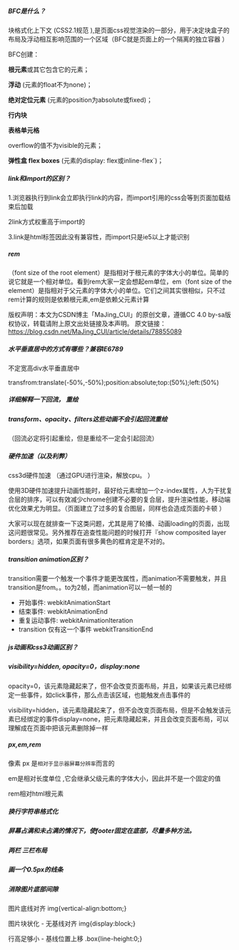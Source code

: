 ##### BFC是什么？

块格式化上下文 (CSS2.1规范 ),是页面css视觉渲染的一部分，用于决定块盒子的布局及浮动相互影响范围的一个区域（BFC就是页面上的一个隔离的独立容器 ）

BFC创建：

**根元素**或其它包含它的元素；

**浮动** (元素的float不为none)；

**绝对定位元素** (元素的position为absolute或fixed)；

**行内块**

**表格单元格**

overflow的值不为visible的元素；

**弹性盒 flex boxes** (元素的display: flex或inline-flex`)；



##### link和import的区别？

1.浏览器执行到link会立即执行link的内容，而import引用的css会等到页面加载结束后加载

2link方式权重高于import的

3.link是html标签因此没有兼容性，而import只是ie5以上才能识别

##### rem

（font size of the root element）是指相对于根元素的字体大小的单位。简单的说它就是一个相对单位。看到rem大家一定会想起em单位，em（font size of the element）是指相对于父元素的字体大小的单位。它们之间其实很相似，只不过rem计算的规则是依赖根元素,em是依赖父元素计算

版权声明：本文为CSDN博主「MaJing_CUI」的原创文章，遵循CC 4.0 by-sa版权协议，转载请附上原文出处链接及本声明。
原文链接：https://blog.csdn.net/MaJing_CUI/article/details/78855089

##### 水平垂直居中的方式有哪些？兼容IE6789

不定宽高div水平垂直居中

transfrom:translate(-50%,-50%);position:absolute;top:(50%);left:(50%)



##### 详细解释一下回流， 重绘

##### **transform、opacity、filters这些动画不会引起回流重绘** 

（回流必定将引起重绘，但是重绘不一定会引起回流）

##### 硬件加速（以及利弊）

css3d硬件加速 （通过GPU进行渲染，解放cpu。 ）

使用3D硬件加速提升动画性能时，最好给元素增加一个z-index属性，人为干扰复合层的排序，可以有效减少chrome创建不必要的复合层，提升渲染性能，移动端优化效果尤为明显。（页面建立了过多的复合图层，同样也会造成页面的卡顿 ）

大家可以现在就排查一下这类问题，尤其是用了轮播、动画loading的页面，出现这问题很常见。另外推荐在追查性能问题的时候打开『show composited layer borders』选项，如果页面有很多黄色的框肯定是不对的。

##### transition animation区别？ 

transition需要一个触发一个事件才能更改属性，而animation不需要触发，并且transition是from。。to为2帧，而animation可以一帧一帧的

- 开始事件: webkitAnimationStart
- 结束事件: webkitAnimationEnd
- 重复运动事件: webkitAnimationIteration
- transition 仅有这一个事件 webkitTransitionEnd

##### js动画和css3动画区别？

##### visibility=hidden, opacity=0，display:**none**

opacity=0，该元素隐藏起来了，但不会改变页面布局，并且，如果该元素已经绑定一些事件，如click事件，那么点击该区域，也能触发点击事件的

visibility=hidden，该元素隐藏起来了，但不会改变页面布局，但是不会触发该元素已经绑定的事件display=none，把元素隐藏起来，并且会改变页面布局，可以理解成在页面中把该元素删除掉一样 

##### px,em,rem

像素 px 是`相对于显示器屏幕分辨率`而言的 

em是相对长度单位 ,它会继承父级元素的字体大小，因此并不是一个固定的值 

rem相对html根元素

##### 换行字符串格式化

##### 屏幕占满和未占满的情况下，使footer固定在底部，尽量多种方法。

#####  两栏 三栏布局

##### 画一个0.5px的线条

##### 消除图片底部间隙

图片底线对齐 img{vertical-align:bottom;} 

图片块状化 - 无基线对齐 img{display:block;} 

行高足够小 - 基线位置上移 .box{line-height:0;} 